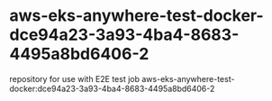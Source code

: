 # aws-eks-anywhere-test-docker-dce94a23-3a93-4ba4-8683-4495a8bd6406-2
repository for use with E2E test job aws-eks-anywhere-test-docker:dce94a23-3a93-4ba4-8683-4495a8bd6406-2
